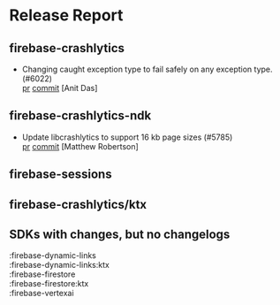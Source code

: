 # Release Report
## firebase-crashlytics
      
* Changing caught exception type to fail safely on any exception type. (#6022)   
  [pr](https://github.com/firebase/firebase-android-sdk/pull/6022) [commit](https://github.com/firebase/firebase-android-sdk/commit/6c61dfd2264a6547112f6c20374cee3675c77c6b)  [Anit Das]

## firebase-crashlytics-ndk
      
* Update libcrashlytics to support 16 kb page sizes (#5785)   
  [pr](https://github.com/firebase/firebase-android-sdk/pull/5785) [commit](https://github.com/firebase/firebase-android-sdk/commit/b770489c9e368ea9aace93574d29182e3fc9ba7e)  [Matthew Robertson]

## firebase-sessions
      

## firebase-crashlytics/ktx
      


## SDKs with changes, but no changelogs
:firebase-dynamic-links  
:firebase-dynamic-links:ktx  
:firebase-firestore  
:firebase-firestore:ktx  
:firebase-vertexai